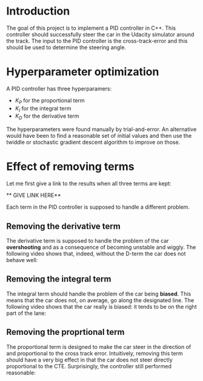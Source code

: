 # Introduction

The goal of this project is to implement a PID controller in C++. This controller should successfully steer the car in the Udacity simulator around the track. The input to the PID controller is the cross-track-error and this should be used to determine the steering angle.

# Hyperparameter optimization

A PID controller has three hyperparamers:

+ $K_P$ for the proportional term
+ $K_I$ for the integral term
+ $K_D$ for the derivative term

The hyperparameters were found manually by trial-and-error. An alternative would have been to find a reasonable set of initial values and then use the twiddle or stochastic gradient descent algorithm to improve on those.

# Effect of removing terms

Let me first give a link to the results when all three terms are kept:

** GIVE LINK HERE**

Each term in the PID controller is supposed to handle a different problem.

## Removing the derivative term

The derivative term is supposed to handle the problem of the car **overshooting** and as a consequence of becoming unstable and wiggly. The following video shows that, indeed, without the D-term the car does not behave well:

## Removing the integral term

The integral term should handle the problem of the car being **biased**. This means that the car does not, on average, go along the designated line. The following video shows that the car really is biased: it tends to be on the right part of the lane:

## Removing the proprtional term

The proportional term is designed to make the car steer in the direction of and proportional to the cross track error. Intuitively, removing this term should have a very big effect in that the car does not steer directly proportional to the CTE. Surprisingly, the controller still performed reasonable:
